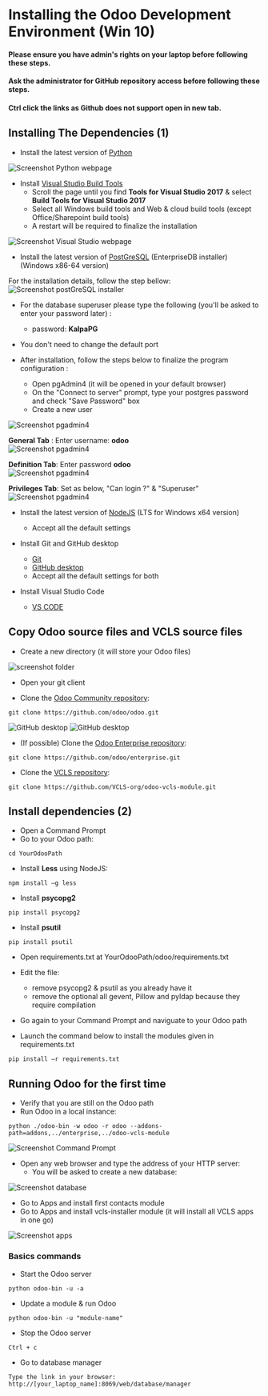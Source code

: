 # Installing the Odoo Development Environment (Win 10)
#### Please ensure you have admin's rights on your laptop before following these steps.
#### Ask the administrator for GitHub repository access before following these steps.
#### Ctrl click the links as Github does not support open in new tab.

## Installing The Dependencies (1)

- Install the latest version of [Python](https://www.python.org/downloads/)

![Screenshot Python webpage](https://github.com/VCLS-org/odoo-vcls-module/blob/12.0-Documentations/Documentations/img/screen_python.png)

- Install [Visual Studio Build Tools](https://visualstudio.microsoft.com/downloads/)
    - Scroll the page until you find **Tools for Visual Studio 2017** & select **Build Tools for Visual Studio 2017**
    - Select all Windows build tools and Web & cloud build tools (except Office/Sharepoint build tools)
    - A restart will be required to finalize the installation

![Screenshot Visual Studio webpage](https://github.com/VCLS-org/odoo-vcls-module/blob/12.0-Documentations/Documentations/img/screen%20vs.png)

- Install the latest version of [PostGreSQL](https://www.enterprisedb.com/downloads/postgres-postgresql-downloads) (EnterpriseDB installer) (Windows x86-64 version)

For the installation details, follow the step bellow:
![Screenshot postGreSQL installer](https://github.com/VCLS-org/odoo-vcls-module/blob/12.0-Documentations/Documentations/img/screen_pginstall%20-%20Copy.png)

- For the database superuser please type the following (you'll be asked to enter your password later) :
    - password: **KalpaPG**
- You don't need to change the default port

- After installation, follow the steps below to finalize the program configuration :
    - Open pgAdmin4 (it will be opened in your default browser)
    - On the "Connect to server" prompt, type your postgres password and check "Save Password" box
    - Create a new user
       
![Screenshot pgadmin4](https://github.com/VCLS-org/odoo-vcls-module/blob/12.0-Documentations/Documentations/img/PostgreSQL_install2.JPG)

**General Tab** : Enter username: **odoo**\
![Screenshot pgadmin4](https://github.com/VCLS-org/odoo-vcls-module/blob/12.0-Documentations/Documentations/img/PostgreSQL_install3s1.jpg)

**Definition Tab**: Enter password **odoo**\
![Screenshot pgadmin4](https://github.com/VCLS-org/odoo-vcls-module/blob/12.0-Documentations/Documentations/img/PostgreSQL_install3s2.jpg)

**Privileges Tab**: Set as below, "Can login ?" & "Superuser"\
![Screenshot pgadmin4](https://github.com/VCLS-org/odoo-vcls-module/blob/12.0-Documentations/Documentations/img/pgadmin_superuser.PNG)

- Install the latest version of [NodeJS](https://nodejs.org/en/) (LTS for Windows x64 version)
    - Accept all the default settings

- Install Git and GitHub desktop
    - [Git](https://git-scm.com/download)
    - [GitHub desktop](https://desktop.github.com/)
    - Accept all the default settings for both

- Install Visual Studio Code
    - [VS CODE](https://code.visualstudio.com/)

## Copy Odoo source files and VCLS source files
- Create a new directory (it will store your Odoo files)

![screenshot folder](https://github.com/VCLS-org/odoo-vcls-module/blob/12.0-Documentations/Documentations/img/screen_folder.png)

- Open your git client

- Clone the [Odoo Community repository](https://github.com/odoo/odoo.git):
```
git clone https://github.com/odoo/odoo.git
```
![GitHub desktop](https://github.com/VCLS-org/odoo-vcls-module/blob/12.0-Documentations/Documentations/img/github_desktop.JPG)
![GitHub desktop](https://github.com/VCLS-org/odoo-vcls-module/blob/12.0-Documentations/Documentations/img/git_add_repo.jpg)

- (If possible) Clone the [Odoo Enterprise repository](https://github.com/odoo/enterprise.git):
```
git clone https://github.com/odoo/enterprise.git
```



- Clone the [VCLS repository](https://github.com/VCLS-org/odoo-vcls-module.git):
```
git clone https://github.com/VCLS-org/odoo-vcls-module.git
```

## Install dependencies (2)
- Open a Command Prompt
- Go to your Odoo path:
```
cd YourOdooPath
```

- Install **Less** using NodeJS:
```
npm install –g less
```

- Install **psycopg2**
```
pip install psycopg2
```

- Install **psutil**
```
pip install psutil
```

- Open requirements.txt at YourOdooPath/odoo/requirements.txt
- Edit the file:
    - remove psycopg2 & psutil as you already have it
    - remove the optional all gevent, Pillow and pyldap because they require compilation

- Go again to your Command Prompt and naviguate to your Odoo path
- Launch the command below to install the modules given in requirements.txt
```
pip install –r requirements.txt
```

## Running Odoo for the first time
- Verify that you are still on the Odoo path
- Run Odoo in a local instance:
```
python ./odoo-bin -w odoo -r odoo --addons-path=addons,../enterprise,../odoo-vcls-module
```

![Screenshot Command Prompt](https://github.com/VCLS-org/odoo-vcls-module/blob/12.0-Documentations/Documentations/img/screen_cmd.png)

- Open any web browser and type the address of your HTTP server:
    - You will be asked to create a new database:

![Screenshot database](https://github.com/VCLS-org/odoo-vcls-module/blob/12.0-Documentations/Documentations/img/screen_db.jpg)

- Go to Apps and install first contacts module
- Go to Apps and install vcls-installer module (it will install all VCLS apps in one go)

![Screenshot apps](https://github.com/VCLS-org/odoo-vcls-module/blob/12.0-Documentations/Documentations/img/screen_apps.png)

### Basics commands
- Start the Odoo server
```
python odoo-bin -u -a
```

- Update a module & run Odoo
```
python odoo-bin -u "module-name"
```

- Stop the Odoo server
```
Ctrl + c
```

- Go to database manager
```
Type the link in your browser: 
http://[your_laptop_name]:8069/web/database/manager
```


